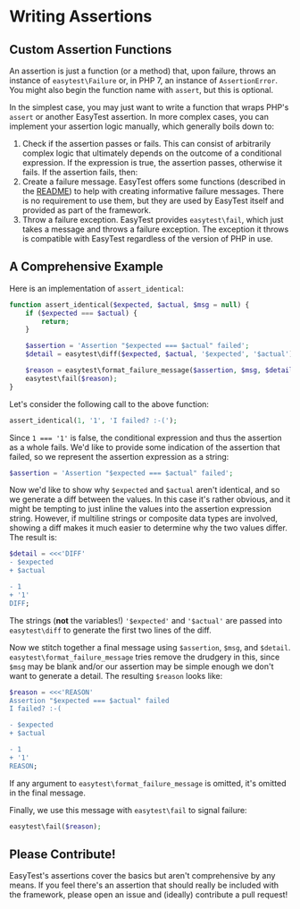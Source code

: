 # Writing Assertions

## Custom Assertion Functions

An assertion is just a function (or a method) that, upon failure, throws an
instance of `easytest\Failure` or, in PHP 7, an instance of `AssertionError`.
You might also begin the function name with `assert`, but this is optional.

In the simplest case, you may just want to write a function that wraps PHP's
`assert` or another EasyTest assertion. In more complex cases, you can
implement your assertion logic manually, which generally boils down to:

1. Check if the assertion passes or fails. This can consist of arbitrarily
   complex logic that ultimately depends on the outcome of a conditional
   expression. If the expression is true, the assertion passes, otherwise it
   fails. If the assertion fails, then:
2. Create a failure message. EasyTest offers some functions (described in the
   [README](https://github.com/gnarlyquack/easytest)) to help with creating
   informative failure messages. There is no requirement to use them, but they
   are used by EasyTest itself and provided as part of the framework.
3. Throw a failure exception. EasyTest provides `easytest\fail`, which just
   takes a message and throws a failure exception. The exception it throws is
   compatible with EasyTest regardless of the version of PHP in use.


## A Comprehensive Example

Here is an implementation of `assert_identical`:

```php
function assert_identical($expected, $actual, $msg = null) {
    if ($expected === $actual) {
        return;
    }

    $assertion = 'Assertion "$expected === $actual" failed';
    $detail = easytest\diff($expected, $actual, '$expected', '$actual');

    $reason = easytest\format_failure_message($assertion, $msg, $detail);
    easytest\fail($reason);
}
```

Let's consider the following call to the above function:

```php
assert_identical(1, '1', 'I failed? :-(');
```

Since `1 === '1'` is false, the conditional expression and thus the assertion
as a whole fails. We'd like to provide some indication of the assertion that
failed, so we represent the assertion expression as a string:

```php
$assertion = 'Assertion "$expected === $actual" failed';
```

Now we'd like to show why `$expected` and `$actual` aren't identical, and so
we generate a diff between the values. In this case it's rather obvious, and
it might be tempting to just inline the values into the assertion expression
string. However, if multiline strings or composite data types are involved,
showing a diff makes it much easier to determine why the two values differ.
The result is:

```php
$detail = <<<'DIFF'
- $expected
+ $actual

- 1
+ '1'
DIFF;
```

The strings (**not** the variables!) `'$expected'` and `'$actual'` are passed
into `easytest\diff` to generate the first two lines of the diff.

Now we stitch together a final message using `$assertion`, `$msg`, and
`$detail`.  `easytest\format_failure_message` tries remove the drudgery in
this, since `$msg` may be blank and/or our assertion may be simple enough we
don't want to generate a detail. The resulting `$reason` looks like:

```php
$reason = <<<'REASON'
Assertion "$expected === $actual" failed
I failed? :-(

- $expected
+ $actual

- 1
+ '1'
REASON;
```

If any argument to `easytest\format_failure_message` is omitted, it's omitted
in the final message.

Finally, we use this message with `easytest\fail` to signal failure:

```php
easytest\fail($reason);
```

## Please Contribute!

EasyTest's assertions cover the basics but aren't comprehensive by any means.
If you feel there's an assertion that should really be included with the
framework, please open an issue and (ideally) contribute a pull request!
